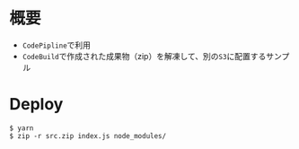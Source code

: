 # 概要

* `CodePipline`で利用
* `CodeBuild`で作成された成果物（zip）を解凍して、別の`S3`に配置するサンプル

# Deploy

```
$ yarn
$ zip -r src.zip index.js node_modules/
```